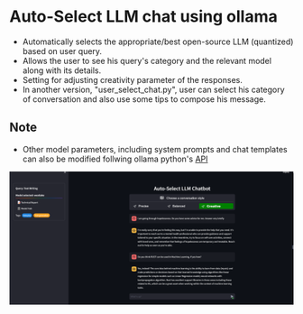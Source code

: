 # Auto-Select LLM chat using ollama
* Automatically selects the appropriate/best open-source LLM (quantized) based on user query.
* Allows the user to see his query's category and the relevant model along with its details.
* Setting for adjusting creativity parameter of the responses.
* In another version, "user_select_chat.py", user can select his category of conversation and also use some tips to compose his message.

## Note
* Other model parameters, including system prompts and chat templates can also be modified follwing ollama python's [API](https://github.com/ollama/ollama/blob/main/docs/api.md)


![Sample screenshot](sample_conv.png)

